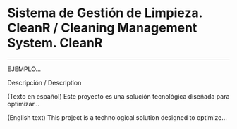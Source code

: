 # Sistema de Gestión de Limpieza. CleanR / Cleaning Management System. CleanR
---

EJEMPLO...

Descripción / Description

(Texto en español)
Este proyecto es una solución tecnológica diseñada para optimizar...

(English text)
This project is a technological solution designed to optimize...